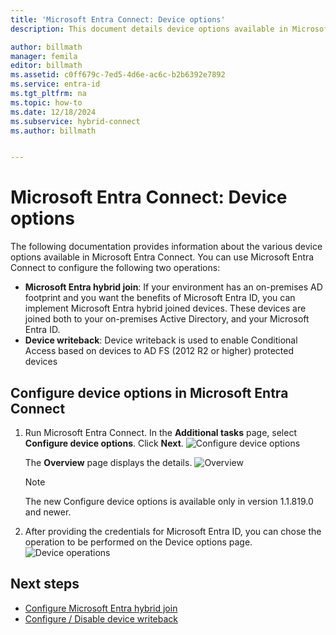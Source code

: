 ```yaml
---
title: 'Microsoft Entra Connect: Device options'
description: This document details device options available in Microsoft Entra Connect

author: billmath
manager: femila
editor: billmath
ms.assetid: c0ff679c-7ed5-4d6e-ac6c-b2b6392e7892
ms.service: entra-id
ms.tgt_pltfrm: na
ms.topic: how-to
ms.date: 12/18/2024
ms.subservice: hybrid-connect
ms.author: billmath


---
```


# Microsoft Entra Connect: Device options

The following documentation provides information about the various device options available in Microsoft Entra Connect. You can use Microsoft Entra Connect to configure the following two operations: 
* **Microsoft Entra hybrid join**: If your environment has an on-premises AD footprint and you want the benefits of Microsoft Entra ID, you can implement Microsoft Entra hybrid joined devices. These devices are joined  both to your on-premises Active Directory, and your Microsoft Entra ID.
* **Device writeback**: Device writeback is used to enable Conditional Access based on devices to AD FS (2012 R2 or higher) protected devices

<a name='configure-device-options-in-azure-ad-connect'></a>

## Configure device options in Microsoft Entra Connect

1. Run Microsoft Entra Connect. In the **Additional tasks** page, select **Configure device options**.  Click **Next**.
    ![Configure device options](./media/how-to-connect-device-options/deviceoptions.png) 

    The **Overview** page displays the details.
    ![Overview](./media/how-to-connect-device-options/deviceoverview.png)

    >[!NOTE]
    > The new Configure device options is available only in version 1.1.819.0 and newer.

2. After providing the credentials for Microsoft Entra ID, you can chose the operation to be performed on the Device options page.
    ![Device operations](./media/how-to-connect-device-options/deviceoptionsselection.png)

## Next steps

* [Configure Microsoft Entra hybrid join](~/identity/devices/hybrid-join-plan.md)
* [Configure / Disable device writeback](how-to-connect-device-writeback.md)
